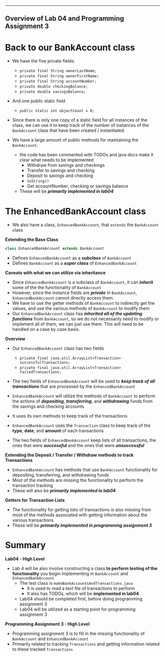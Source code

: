 ------------------------------------------------
Overview of Lab 04 and Programming Assignment 3
------------------------------------------------

# Back to our BankAccount class

- We have the five private fields:
	- `private final String ownerLastName;`
	- `private final String ownerFirstName;`
	- `private final String accountNumber;`
	- `private double checkingBalance;`
	- `private double savingsBalance;`

- And one public static field
	- `public static int objectCount = 0;`

- Since there is only one copy of a static field for all instances of the class, we can use it to keep track of the number of instances of the `BankAccount` class that have been created / instantiated.

- We have a large amount of public methods for maintaining the `BankAccount`.
	- the code has been commented with TODOs and java docs make it clear what needs to be implemented
		- Withdraw from savings and checkings
		- Transfer to savings and checking
		- Deposit to savings and checking
		- `toString()`
		- Get accountNumber, checking or savings balance
	- These will be ***primarily implemented in lab04***

# The EnhancedBankAccount class

- We also have a class, `EnhancedBankAccount`, that `extends` the `BankAccount` class

**Extending the Base Class**	

``` java
class EnhancedBankAccount extends BankAccount
```
- Defines `EnhancedBankAccount` as a ***subclass*** of `BankAccount`
- Defines `BankAccount` as a ***super class*** of `EnhancedBankAccount`

**Caveats with what we can utilize via inheritance**

- Since `EnhancedBankAccount` is a subclass of `BankAccount`, it can ***inherit*** some of the the functionality of `BankAccount`
- However, since the instance fields are ***private*** in `BankAccount`, `EnhancedBankAccount` cannot directly access them.
- We have to use the getter methods of `BankAccount` to indirectly get the values, and use the various methods of `BankAccount` to modify them
- Our `EnhancedBankAccount` class has ***inherited all of the updating functions*** from `BankAccount`, so we do not necessarily need to modify or implement all of them, we can just use them. This will need to be handled on a case by case basis.

**Overview**

- Our `EnhancedBankAccount` class has two fields
	- `private final java.util.ArrayList<Transaction> successfulTransactions;`
	- `private final java.util.ArrayList<Transaction> failedTransactions;`

- The two fields of `EnhancedBankAccount` will be used to ***keep track of all transactions*** that are processed by the `EnhancedBankAccount`

- `EnhancedBankAccount` will utilize the methods of `BankAccount` to perform the actions of ***depositing***, ***transferring***, and ***withdrawing*** funds from the savings and checking accounts
- It uses its own methods to keep track of the transactions
- `EnhancedBankAccount` uses the `Transaction` class to keep track of the **type**, **date**, and **amount** of each transactions
- The two fields of `EnhancedBankAccount` keep lists of all transactions, the ones that were ***successful*** and the ones that were ***unsuccessful***

**Extending the Deposit / Transfer / Withdraw methods to track Transactions**

- `EnhancedBankAccount` has methods that use `BankAccount` functionality for depositing, transferring, and withdrawing funds
- Most of the methods are missing the functionality to perform the transaction tracking
- These will also be ***primarily implemented in lab04***


**Getters for Transaction Lists**
- The functionality for getting lists of transactions is also missing from most of the methods associated with getting information about the various transactions
- These will be ***primarily implemented in programming assignment 3***

# Summary 

**Lab04 - High Level**

- Lab 4 will be also involve constructing a class **to perform testing of the functionality** you begin implementing in `BankAccount` and `EnhancedBankAccount`
	- The test class is `makeBankAccountsAndTransactions.java`
		- It is used to read a text file of transactions to perform
		- It also has TODOs, which will be **implemented in lab04**
	- Lab04 should be completed first, before doing programming assignment 3
	- Lab04 will be utilized as a starting point for programming assignment 3

**Programming Assignment 3 - High Level**
- Programming assignment 3 is to fill in the missing functionality of `BankAccount` and `EnhancedBankAccount`
- Primarily related to tracking `Transactions` and getting information related to these tracked `Transactions`